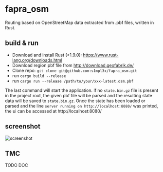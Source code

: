 # fapra_osm

Routing based on OpenStreetMap data extracted from .pbf files, written in Rust.

## build & run

* Download and install Rust (>1.9.0): https://www.rust-lang.org/downloads.html
* Download region pbf file from http://download.geofabrik.de/
* Clone repo: `git clone git@github.com:s1mpl3x/fapra_osm.git`
* run `cargo build --release`
* run `cargo run --release /path/to/your/xxx-latest.osm.pbf`

The last command will start the application. If no `state.bin.gz` file is present in the project root, the given pbf file will be parsed and the resulting state data will be saved to `state.bin.gz`.
Once the state has been loaded or parsed and the line `server running on http://localhost:8080/` was printed, the ui can be accessed at http://localhost:8080/

## screenshot

![screenshot](https://i.imgur.com/ZuoCnk1.png)

## TMC

TODO DOC